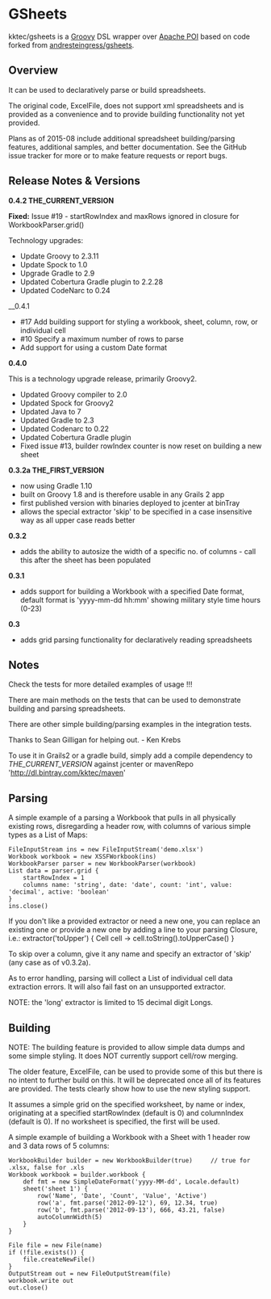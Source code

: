 GSheets
========

kktec/gsheets is a [Groovy](http://groovy.codehaus.org) DSL wrapper over [Apache POI](http://poi.apache.org) based on code forked from [andresteingress/gsheets](https://github.com/andresteingress/gsheets).

Overview
--------

It can be used to declaratively parse or build spreadsheets.

The original code, ExcelFile, does not support xml spreadsheets and is provided as a convenience and to provide building functionality not yet provided.

Plans as of 2015-08 include additional spreadsheet building/parsing features, additional samples, and better documentation.
See the GitHub issue tracker for more or to make feature requests or report bugs.



Release Notes & Versions
--------

__0.4.2 THE_CURRENT_VERSION__

__Fixed:__ Issue #19 - startRowIndex and maxRows ignored in closure for WorkbookParser.grid()

Technology upgrades:

* Update Groovy to 2.3.11
* Update Spock to 1.0
* Upgrade Gradle to 2.9
* Updated Cobertura Gradle plugin to 2.2.28
* Updated CodeNarc to 0.24


__0.4.1

* #17 Add building support for styling a workbook, sheet, column, row, or individual cell
* #10 Specify a maximum number of rows to parse
* Add support for using a custom Date format 
 

__0.4.0__ 

This is a technology upgrade release, primarily Groovy2.

* Updated Groovy compiler to 2.0
* Updated Spock for Groovy2
* Updated Java to 7
* Updated Gradle to 2.3
* Updated Codenarc to 0.22
* Updated Cobertura Gradle plugin
* Fixed issue #13, builder rowIndex counter is now reset on building a new sheet

__0.3.2a THE_FIRST_VERSION__

* now using Gradle 1.10 
* built on Groovy 1.8 and is therefore usable in any Grails 2 app
* first published version with binaries deployed to jcenter at binTray
* allows the special extractor 'skip' to be specified in a case insensitive way as all upper case reads better
 
__0.3.2__

* adds the ability to autosize the width of a specific no. of columns - call this after the sheet has been populated

__0.3.1__

* adds support for building a Workbook with a specified Date format, default format is 'yyyy-mm-dd hh:mm' showing military style time hours (0-23)

__0.3__

* adds grid parsing functionality for declaratively reading spreadsheets



Notes
-----

Check the tests for more detailed examples of usage !!!

There are main methods on the tests that can be used to demonstrate building and parsing spreadsheets.

There are other simple building/parsing examples in the integration tests.

Thanks to Sean Gilligan for helping out. - Ken Krebs

To use it in Grails2 or a gradle build, simply add a compile dependency to *THE_CURRENT_VERSION* against jcenter or mavenRepo 'http://dl.bintray.com/kktec/maven'




Parsing
-------

A simple example of a parsing a Workbook that pulls in all physically existing rows, disregarding a header row, with columns of various simple types as a List of Maps:

    FileInputStream ins = new FileInputStream('demo.xlsx')
    Workbook workbook = new XSSFWorkbook(ins)
    WorkbookParser parser = new WorkbookParser(workbook)
    List data = parser.grid {
        startRowIndex = 1
        columns name: 'string', date: 'date', count: 'int', value: 'decimal', active: 'boolean'
    }
    ins.close()

If you don't like a provided extractor or need a new one, you can replace an existing one or provide a new one by adding a line to your parsing Closure, i.e.:
    extractor('toUpper') { Cell cell -> cell.toString().toUpperCase() }
    
To skip over a column, give it any name and specify an extractor of 'skip' (any case as of v0.3.2a).

As to error handling, parsing will collect a List of individual cell data extraction errors. It will also fail fast on an unsupported extractor.

NOTE: the 'long' extractor is limited to 15 decimal digit Longs.
 
 


Building
--------

NOTE:
The building feature is provided to allow simple data dumps and some simple styling. It does NOT currently support cell/row merging.

The older feature, ExcelFile, can be used to provide some of this but there is no intent to further build on this. It will be deprecated once all of its features are provided. The tests clearly show how to use the new styling support.

It assumes a simple grid on the specified worksheet, by name or index, originating at a specified startRowIndex (default is 0) and columnIndex (default is 0).
If no worksheet is specified, the first will be used. 

A simple example of building a Workbook with a Sheet with 1 header row and 3 data rows of 5 columns:

	WorkbookBuilder builder = new WorkbookBuilder(true)     // true for .xlsx, false for .xls
    Workbook workbook = builder.workbook {
        def fmt = new SimpleDateFormat('yyyy-MM-dd', Locale.default)
        sheet('sheet 1') {
            row('Name', 'Date', 'Count', 'Value', 'Active')
            row('a', fmt.parse('2012-09-12'), 69, 12.34, true)
            row('b', fmt.parse('2012-09-13'), 666, 43.21, false)
            autoColumnWidth(5)
        }
    }

    File file = new File(name)
    if (!file.exists()) {
        file.createNewFile()
    }
    OutputStream out = new FileOutputStream(file)
    workbook.write out
    out.close()


